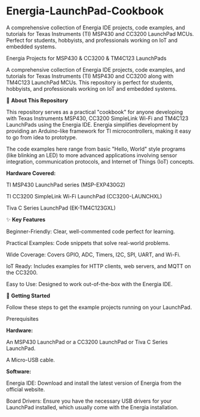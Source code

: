 # Energia-LaunchPad-Cookbook
A comprehensive collection of Energia IDE projects, code examples, and tutorials for Texas Instruments (TI) MSP430 and CC3200 LaunchPad MCUs. Perfect for students, hobbyists, and professionals working on IoT and embedded systems.

Energia Projects for MSP430 & CC3200 & TM4C123 LaunchPads

A comprehensive collection of Energia IDE projects, code examples, and tutorials for Texas Instruments (TI) MSP430 and CC3200 along with TM4C123 LaunchPad MCUs. This repository is perfect for students, hobbyists, and professionals working on IoT and embedded systems.

🎯 **About This Repository**

This repository serves as a practical "cookbook" for anyone developing with Texas Instruments MSP430, CC3200 SimpleLink Wi-Fi and TM4C123 LaunchPads using the Energia IDE. Energia simplifies development by providing an Arduino-like framework for TI microcontrollers, making it easy to go from idea to prototype.

The code examples here range from basic "Hello, World" style programs (like blinking an LED) to more advanced applications involving sensor integration, communication protocols, and Internet of Things (IoT) concepts.

**Hardware Covered:**

TI MSP430 LaunchPad series (MSP-EXP430G2)

TI CC3200 SimpleLink Wi-Fi LaunchPad (CC3200-LAUNCHXL)

Tiva C Series LaunchPad (EK-TM4C123GXL)

✨ **Key Features**

Beginner-Friendly: Clear, well-commented code perfect for learning.

Practical Examples: Code snippets that solve real-world problems.

Wide Coverage: Covers GPIO, ADC, Timers, I2C, SPI, UART, and Wi-Fi.

IoT Ready: Includes examples for HTTP clients, web servers, and MQTT on the CC3200.

Easy to Use: Designed to work out-of-the-box with the Energia IDE.

🚀 **Getting Started**

Follow these steps to get the example projects running on your LaunchPad.

Prerequisites

**Hardware:**

An MSP430 LaunchPad or a CC3200 LaunchPad or Tiva C Series LaunchPad.

A Micro-USB cable.

**Software:**

Energia IDE: Download and install the latest version of Energia from the official website.

Board Drivers: Ensure you have the necessary USB drivers for your LaunchPad installed, which usually come with the Energia installation.
